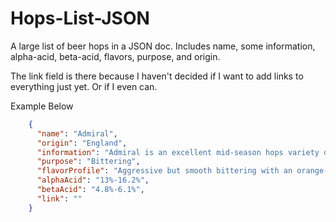 # Hops-List-JSON

A large list of beer hops in a JSON doc. Includes name, some information, alpha-acid, beta-acid, flavors, purpose, and origin.

The link field is there because I haven't decided if I want to add links to everything just yet. Or if I even can.

Example Below

```json
    {
      "name": "Admiral",
      "origin": "England",
      "information": "Admiral is an excellent mid-season hops variety derived from grandparent Challenger and likely parent, Northdown. Its exact lineage is unclear. Hailing from Wye College, England it was released to the brewing world in 1998 as a potential high-alpha replacement or complimentary addition to Target hops.",
      "purpose": "Bittering",
      "flavorProfile": "Aggressive but smooth bittering with an orange-citrus and herbal resonance",
      "alphaAcid": "13%-16.2%",
      "betaAcid": "4.8%-6.1%",
      "link": ""
    }
```

